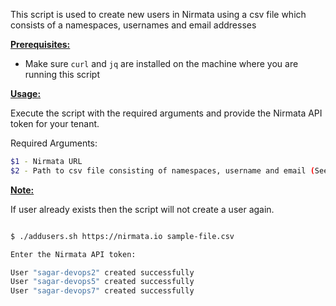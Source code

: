 This script is used to create new users  in Nirmata using a csv file which consists of a namespaces, usernames and email addresses

<ins>**Prerequisites:**</ins>

- Make sure `curl` and `jq` are installed on the machine where you are running this script

<ins>**Usage:**</ins>

Execute the script with the required arguments and provide the Nirmata API token for your tenant. 

Required Arguments:
```sh
$1 - Nirmata URL
$2 - Path to csv file consisting of namespaces, username and email (See example csv file for reference)

```

<ins>**Note:**</ins> 

If user already exists then the script will not create a user again.

```sh

$ ./addusers.sh https://nirmata.io sample-file.csv

Enter the Nirmata API token:

User "sagar-devops2" created successfully
User "sagar-devops5" created successfully
User "sagar-devops7" created successfully




```


